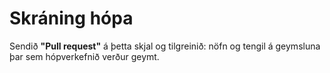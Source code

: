 # Skráning hópa

Sendið **"Pull request"** á þetta skjal og tilgreinið: nöfn og tengil á geymsluna þar sem hópverkefnið verður geymt. 
